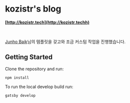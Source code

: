 # kozistr's blog

**[http://kozistr.tech](http://kozistr.techh)**

<br/>

[Junho Baik](https://github.com/junhobaik)님의 템플릿을 갖고와 조금 커스텀 작업을 진행했습니다.


## Getting Started

Clone the repository and run:

```text
npm install
```

To run the local develop build run:

```text
gatsby develop
```
